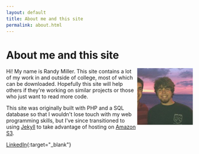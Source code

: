 ```yaml
---
layout: default
title: About me and this site
permalink: about.html
---
```

# About me and this site

<img src="/assets/prof_pic150.jpg" class="profile-picture" width="150" align="right">

Hi! My name is Randy Miller. This site contains a lot of my work in and outside of college, most of which can be downloaded. Hopefully this site will help others if they're working on similar projects or those who just want to read more code.

This site was originally built with PHP and a SQL database so that I wouldn't lose touch with my web programming skills, but I've since transitioned to using [Jekyll](https://jekyllrb.com) to take advantage of hosting on [Amazon S3](https://aws.amazon.com/s3/). 

[LinkedIn](http://linkedin.com/in/rmiller14){:target="_blank"}